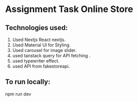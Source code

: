 # Assignment Task Online Store

## Technologies used:

1. Used Nextjs React nextjs.
2. Used Material UI for Styling.
3. Used carousel for image slider.
4. used tanstack query for API fetching .
5. used typewriter effect.
6. used API from fakestoreapi.
## To run locally:

npm run dev